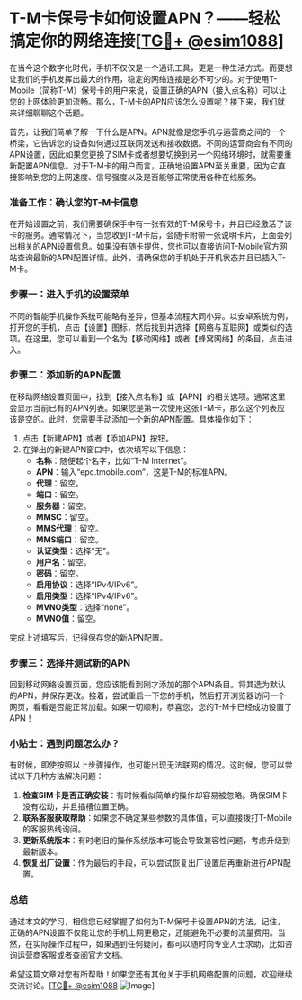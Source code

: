 # T-M卡保号卡如何设置APN？——轻松搞定你的网络连接[[TG💪+ @esim1088](https://t.me/s/esim1088)]

在当今这个数字化时代，手机不仅仅是一个通讯工具，更是一种生活方式。而要想让我们的手机发挥出最大的作用，稳定的网络连接是必不可少的。对于使用T-Mobile（简称T-M）保号卡的用户来说，设置正确的APN（接入点名称）可以让您的上网体验更加流畅。那么，T-M卡的APN应该怎么设置呢？接下来，我们就来详细聊聊这个话题。

首先，让我们简单了解一下什么是APN。APN就像是您手机与运营商之间的一个桥梁，它告诉您的设备如何通过互联网发送和接收数据。不同的运营商会有不同的APN设置，因此如果您更换了SIM卡或者想要切换到另一个网络环境时，就需要重新配置APN信息。对于T-M卡的用户而言，正确地设置APN至关重要，因为它直接影响到您的上网速度、信号强度以及是否能够正常使用各种在线服务。

### 准备工作：确认您的T-M卡信息

在开始设置之前，我们需要确保手中有一张有效的T-M保号卡，并且已经激活了该卡的服务。通常情况下，当您收到T-M卡后，会随卡附带一张说明卡片，上面会列出相关的APN设置信息。如果没有随卡提供，您也可以直接访问T-Mobile官方网站查询最新的APN配置详情。此外，请确保您的手机处于开机状态并且已插入T-M卡。

### 步骤一：进入手机的设置菜单

不同的智能手机操作系统可能略有差异，但基本流程大同小异。以安卓系统为例，打开您的手机，点击【设置】图标，然后找到并选择【网络与互联网】或类似的选项。在这里，您可以看到一个名为【移动网络】或者【蜂窝网络】的条目，点击进入。

### 步骤二：添加新的APN配置

在移动网络设置页面中，找到【接入点名称】或【APN】的相关选项。通常这里会显示当前已有的APN列表。如果您是第一次使用这张T-M卡，那么这个列表应该是空的。此时，您需要手动添加一个新的APN配置。具体操作如下：

1. 点击【新建APN】或者【添加APN】按钮。
2. 在弹出的新建APN窗口中，依次填写以下信息：
   - **名称**：随便起个名字，比如“T-M Internet”。
   - **APN**：输入“epc.tmobile.com”，这是T-M的标准APN。
   - **代理**：留空。
   - **端口**：留空。
   - **服务器**：留空。
   - **MMSC**：留空。
   - **MMS代理**：留空。
   - **MMS端口**：留空。
   - **认证类型**：选择“无”。
   - **用户名**：留空。
   - **密码**：留空。
   - **启用协议**：选择“IPv4/IPv6”。
   - **启用类型**：选择“IPv4/IPv6”。
   - **MVNO类型**：选择“none”。
   - **MVNO值**：留空。

完成上述填写后，记得保存您的新APN配置。

### 步骤三：选择并测试新的APN

回到移动网络设置页面，您应该能看到刚才添加的那个APN条目。将其选为默认的APN，并保存更改。接着，尝试重启一下您的手机，然后打开浏览器访问一个网页，看看是否能正常加载。如果一切顺利，恭喜您，您的T-M卡已经成功设置了APN！

### 小贴士：遇到问题怎么办？

有时候，即使按照以上步骤操作，也可能出现无法联网的情况。这时候，您可以尝试以下几种方法解决问题：

1. **检查SIM卡是否正确安装**：有时候看似简单的操作却容易被忽略。确保SIM卡没有松动，并且插槽位置正确。
2. **联系客服获取帮助**：如果您不确定某些参数的具体值，可以直接拨打T-Mobile的客服热线询问。
3. **更新系统版本**：有时老旧的操作系统版本可能会导致兼容性问题，考虑升级到最新版本。
4. **恢复出厂设置**：作为最后的手段，可以尝试恢复出厂设置后再重新进行APN配置。

### 总结

通过本文的学习，相信您已经掌握了如何为T-M保号卡设置APN的方法。记住，正确的APN设置不仅能让您的手机上网更稳定，还能避免不必要的流量费用。当然，在实际操作过程中，如果遇到任何疑问，都可以随时向专业人士求助，比如咨询运营商客服或者查阅官方文档。

希望这篇文章对您有所帮助！如果您还有其他关于手机网络配置的问题，欢迎继续交流讨论。[[TG💪+ @esim1088](https://t.me/s/esim1088) ![Image](https://i.postimg.cc/4NQfJmqS/Snipaste-2025-05-13-00-14-12.png)]